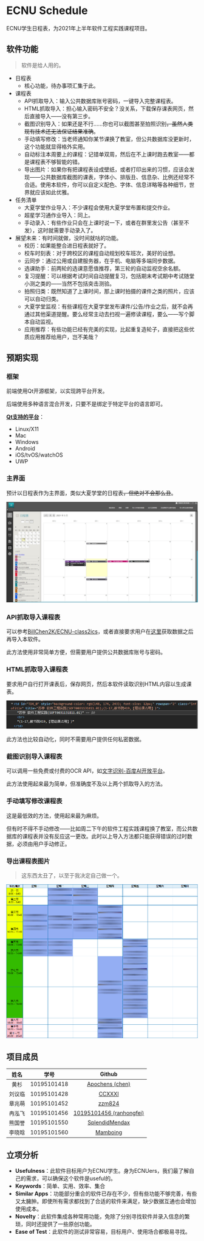 # ECNU Schedule

ECNU学生日程表，为2021年上半年软件工程实践课程项目。

## 软件功能

> 软件是给人用的。<!--给用户看的，吹得高大上一点-->

* 日程表
  * 核心功能，待办事项汇集于此。
* 课程表
  * API抓取导入：输入公共数据库账号密码，一键导入完整课程表。
  * HTML抓取导入：担心输入密码不安全？没关系，下载保存课表网页，然后直接导入——没有第三步。
  * 截图识别导入：如果还是不行……你也可以截图甚至拍照识别<del>，虽然人类现有技术还无法保证结果准确</del>。
  * 手动填写修改：当老师通知你某节课换了教室，但公共数据库没更新时，这个功能就显得格外实用。
  * 自动标注本周要上的课程：记错单双周，然后在不上课时跑去教室——都是课程表不够智能的错。
  * 导出图片：如果你有把课程表设成壁纸，或者打印出来的习惯，应该会发现——公共数据库截图的课表，字体小、排版丑、信息杂、比例还经常不合适。使用本软件，你可以自定义配色、字体、信息详略等各种细节，世界就应该如此优雅。
* 任务清单
  * 大夏学堂作业导入：不少课程会使用大夏学堂布置和提交作业。
  * 超星学习通作业导入：同上。
  * 手动录入：有些作业只会在上课时说一下，或者在群里发公告（甚至不发），这时就需要手动录入了。
* 展望未来：有时间就做，没时间就咕的功能。
  * 校历：如果能整合进日程表就好了。
  * 校车时刻表：对于跨校区的课程自动规划校车班次，美好的设想。
  * 云同步：通过公用或自建服务器，在手机、电脑等多端同步数据。
  * 选课助手：前两轮的选课意愿值推荐，第三轮的自动监视空余名额。
  * 复习提醒：可以根据考试时间自动提醒复习，包括期末考试期中考试随堂小测之类的——当然不包括突击测验。
  * 拍照归类：既然知道了上课时间，那上课时拍摄的课件之类的照片，应该可以自动归类。
  * 大夏学堂监视：有些课程在大夏学堂发布课件/公告/作业之后，就不会再通过其他渠道提醒。要么经常主动去扫视一遍修读课程，要么——写个脚本自动监视。
  * 应用推荐：有些功能已经有完美的实现，比起重复造轮子，直接把这些优质应用推荐给用户，岂不美哉？

## 预期实现

### 框架

前端使用Qt开源框架，以实现跨平台开发。

后端使用多种语言混合开发，只要不是绑定于特定平台的语言即可。

[**Qt支持的平台**](https://doc.qt.io/qt-5/supported-platforms.html)：

* Linux/X11
* Mac
* Windows
* Android
* iOS/tvOS/watchOS
* UWP

### 主界面

预计以日程表作为主界面，类似大夏学堂的日程表<del>，但绝对不会那么丑</del>。

![大夏学堂日程表](doc/pic/大夏学堂日程表.jpeg)

### API抓取导入课程表

可以参考[BillChen2K/ECNU-class2ics](https://github.com/BillChen2K/ECNU-class2ics)，或者直接要求用户在[这里](https://class2ics.billc.io/index.html)获取数据之后再导入本软件。

此方法使用非常简单方便，但需要用户提供公共数据库账号与密码。

### HTML抓取导入课程表

要求用户自行打开课表后，保存网页，然后本软件读取识别HTML内容以生成课表。

![HTML课表示例](doc/pic/HTML课表示例.png)

此方法也比较自动化，同时不需要用户提供任何私密数据。

### 截图识别导入课程表

可以调用一些免费或付费的OCR API，如[文字识别-百度AI开放平台](https://cloud.baidu.com/product/ocr_general)。

此方法使用起来最为简单，但准确度不及以上两个抓取导入的方法。

### 手动填写修改课程表

这是最低效的方法，使用起来最为麻烦。

但有时不得不手动修改——比如周二下午的软件工程实践课程换了教室，而公共数据库的课程表并没有反应这一更改。此时以上导入方法都只能获得错误的过时数据，必须由用户手动修正。

### 导出课程表图片

> 这东西太丑了，以至于我决定自己做一个。

![公共数据库课表截图](doc/pic/公共数据库课表截图.png)

## 项目成员

|  姓名  |    学号     |                           Github                           |
| :----: | :---------: | :--------------------------------------------------------: |
|  黄杉  | 10195101418 |       [Apochens (chen)](https://github.com/Apochens)       |
| 刘议临 | 10195101428 |            [CCXXXI](https://github.com/CCXXXI)             |
| 章兆萌 | 10195101452 |            [zzm824](https://github.com/zzm824)             |
| 冉泓飞 | 10195101456 | [10195101456 (ranhongfei)](https://github.com/10195101456) |
| 熊国誉 | 10195101550 |    [SplendidMendax](https://github.com/SplendidMendax)     |
| 李晓晗 | 10195101560 |          [Mamboing](https://github.com/Mamboing)           |

## 立项分析

* **Usefulness**：此软件目标用户为ECNU学生。身为ECNUers，我们最了解自己的需求，可以确保这个软件是useful的。
* **Keywords**：简单、实用、效率、集合
* **Similar Apps**：功能部分重合的软件已存在不少，但有些功能不够完善，有些又太臃肿。即使所有需求都找到了合适的软件来满足，缺少数据互通也会增加使用成本。
* **Novelty**：此软件集成各种常用功能，免除了分别寻找软件并录入信息的繁琐，同时还提供了一些原创功能。
* **Ease of Test**：此软件的测试非常容易，目标用户、使用场合都极易寻找。
